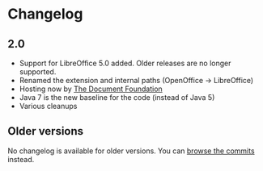 # Changelog

## 2.0

* Support for LibreOffice 5.0 added. Older releases are no longer supported.
* Renamed the extension and internal paths (OpenOffice -> LibreOffice)
* Hosting now by [The Document Foundation](http://www.documentfoundation.org/)
* Java 7 is the new baseline for the code (instead of Java 5)
* Various cleanups

## Older versions

No changelog is available for older versions. You can [browse the commits](https://github.com/LibreOffice/loeclipse/commits/master) instead.